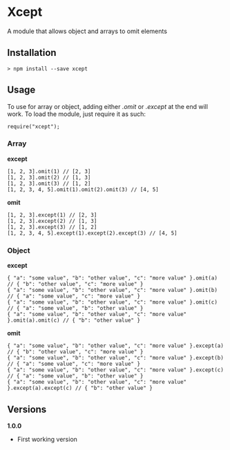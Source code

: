 # Xcept
A module that allows object and arrays to omit elements

## Installation

    > npm install --save xcept

## Usage
To use for array or object, adding either *.omit* or *.except* at the end will work. To load the module, just require it as such:

    require("xcept");

### Array

**except**

    [1, 2, 3].omit(1) // [2, 3]
    [1, 2, 3].omit(2) // [1, 3]
    [1, 2, 3].omit(3) // [1, 2]
    [1, 2, 3, 4, 5].omit(1).omit(2).omit(3) // [4, 5]

**omit**
    
    [1, 2, 3].except(1) // [2, 3]
    [1, 2, 3].except(2) // [1, 3]
    [1, 2, 3].except(3) // [1, 2]
    [1, 2, 3, 4, 5].except(1).except(2).except(3) // [4, 5]

### Object

**except**

    { "a": "some value", "b": "other value", "c": "more value" }.omit(a) // { "b": "other value", "c": "more value" }
    { "a": "some value", "b": "other value", "c": "more value" }.omit(b) // { "a": "some value", "c": "more value" }
    { "a": "some value", "b": "other value", "c": "more value" }.omit(c) // { "a": "some value", "b": "other value" } 
    { "a": "some value", "b": "other value", "c": "more value" }.omit(a).omit(c) // { "b": "other value" } 

**omit**

    { "a": "some value", "b": "other value", "c": "more value" }.except(a) // { "b": "other value", "c": "more value" }
    { "a": "some value", "b": "other value", "c": "more value" }.except(b) // { "a": "some value", "c": "more value" }
    { "a": "some value", "b": "other value", "c": "more value" }.except(c) // { "a": "some value", "b": "other value" } 
    { "a": "some value", "b": "other value", "c": "more value" }.except(a).except(c) // { "b": "other value" } 

## Versions
**1.0.0**
* First working version
